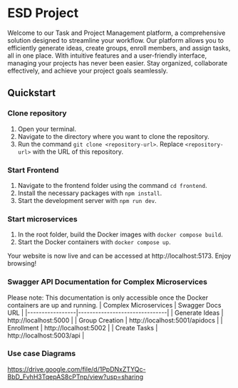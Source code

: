 # ESD Project

Welcome to our Task and Project Management platform, a comprehensive solution designed to streamline your workflow. Our platform allows you to efficiently generate ideas, create groups, enroll members, and assign tasks, all in one place. With intuitive features and a user-friendly interface, managing your projects has never been easier. Stay organized, collaborate effectively, and achieve your project goals seamlessly.

## Quickstart

### Clone repository

1. Open your terminal.
2. Navigate to the directory where you want to clone the repository.
3. Run the command `git clone <repository-url>`. Replace `<repository-url>` with the URL of this repository.

### Start Frontend

1. Navigate to the frontend folder using the command `cd frontend`.
2. Install the necessary packages with `npm install`.
3. Start the development server with `npm run dev`.

### Start microservices

1. In the root folder, build the Docker images with `docker compose build`.
2. Start the Docker containers with `docker compose up`.

Your website is now live and can be accessed at http://localhost:5173. Enjoy browsing!

### Swagger API Documentation for Complex Microservices

Please note: This documentation is only accessible once the Docker containers are up and running.
| Complex Microservices          | Swagger Docs URL                           |
|-----------------|-------------------------------|
| Generate Ideas  | http://localhost:5000         |
| Group Creation  | http://localhost:5001/apidocs |
| Enrollment      | http://localhost:5002         |
| Create Tasks    | http://localhost:5003/api     |

### Use case Diagrams
https://drive.google.com/file/d/1PpDNxZTYQc-BbD_FvhH3TqepAS8cPTnp/view?usp=sharing